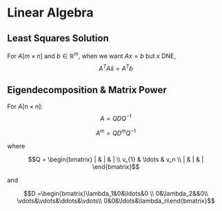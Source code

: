 # Linear Algebra

## Least Squares Solution

For $A [m\times n]$ and $b \in \mathbb{R}^m$, when we want $Ax = b$ but $x$ DNE,
$$A^{T}A\hat{x} = A^{T}b$$

## Eigendecomposition & Matrix Power

For $A [n\times n]$:
$$A = QDQ^{-1}$$

$$A^m = QD^mQ^{-1}$$

where 

$$Q = \begin{bmatrix} | & | & | \\ v_{1} & \ldots & v_n \\ | & | & | \end{bmatrix}$$ 

and 

$$D =\begin{bmatrix}\lambda_1&0&\ldots&0 \\ 0&\lambda_2&&0\\ \vdots&\vdots&\ddots&\vdots\\ 0&0&\ldots&\lambda_n\end{bmatrix}$$
